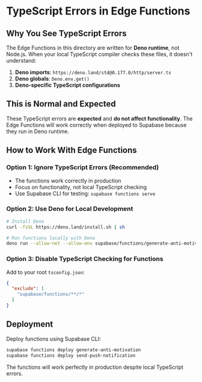# TypeScript Errors in Edge Functions

## Why You See TypeScript Errors

The Edge Functions in this directory are written for **Deno runtime**, not Node.js. When your local TypeScript compiler checks these files, it doesn't understand:

1. **Deno imports**: `https://deno.land/std@0.177.0/http/server.ts`
2. **Deno globals**: `Deno.env.get()`
3. **Deno-specific TypeScript configurations**

## This is Normal and Expected

These TypeScript errors are **expected** and **do not affect functionality**. The Edge Functions will work correctly when deployed to Supabase because they run in Deno runtime.

## How to Work With Edge Functions

### Option 1: Ignore TypeScript Errors (Recommended)
- The functions work correctly in production
- Focus on functionality, not local TypeScript checking
- Use Supabase CLI for testing: `supabase functions serve`

### Option 2: Use Deno for Local Development
```bash
# Install Deno
curl -fsSL https://deno.land/install.sh | sh

# Run functions locally with Deno
deno run --allow-net --allow-env supabase/functions/generate-anti-motivation/index.ts
```

### Option 3: Disable TypeScript Checking for Functions
Add to your root `tsconfig.json`:
```json
{
  "exclude": [
    "supabase/functions/**/*"
  ]
}
```

## Deployment

Deploy functions using Supabase CLI:
```bash
supabase functions deploy generate-anti-motivation
supabase functions deploy send-push-notification
```

The functions will work perfectly in production despite local TypeScript errors.
